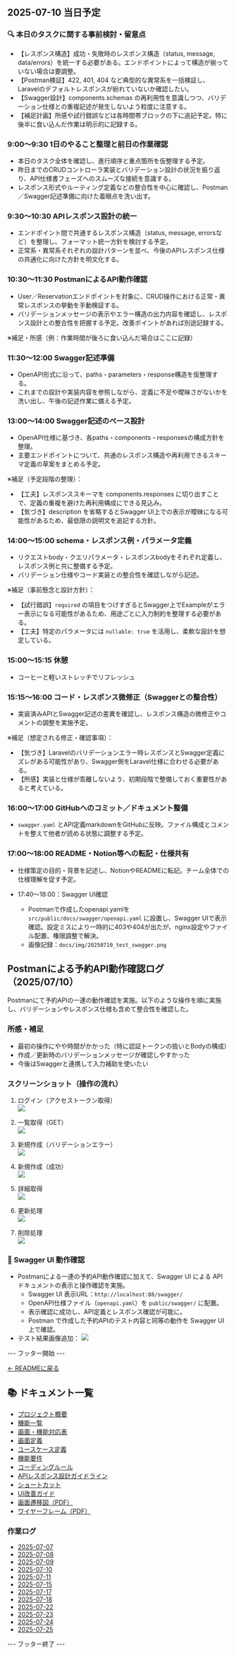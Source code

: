 ## 2025-07-10 当日予定

### 🔍 本日のタスクに関する事前検討・留意点

- 【レスポンス構造】成功・失敗時のレスポンス構造（status, message, data/errors）を統一する必要がある。エンドポイントによって構造が揃っていない場合は要調整。
- 【Postman検証】422, 401, 404 など典型的な異常系を一括検証し、Laravelのデフォルトレスポンスが紛れていないか確認したい。
- 【Swagger設計】components.schemas の再利用性を意識しつつ、バリデーション仕様との重複記述が発生しないよう粒度に注意する。
- 【補足計画】所感や試行錯誤などは各時間帯ブロックの下に追記予定。特に後半に食い込んだ作業は明示的に記録する。

### 9:00〜9:30 1日のやること整理と前日の作業確認  
- 本日のタスク全体を確認し、進行順序と重点箇所を仮整理する予定。  
- 昨日までのCRUDコントローラ実装とバリデーション設計の状況を振り返り、API仕様書フェーズへのスムーズな接続を意識する。  
- レスポンス形式やルーティング定義などの整合性を中心に確認し、Postman／Swagger記述準備に向けた着眼点を洗い出す。

### 9:30〜10:30 APIレスポンス設計の統一  
- エンドポイント間で共通するレスポンス構造（status, message, errorsなど）を整理し、フォーマット統一方針を検討する予定。  
- 正常系・異常系それぞれの設計パターンを並べ、今後のAPIレスポンス仕様の共通化に向けた方針を明文化する。

### 10:30〜11:30 PostmanによるAPI動作確認  
- User／Reservationエンドポイントを対象に、CRUD操作における正常・異常レスポンスの挙動を手動検証する。  
- バリデーションメッセージの表示やエラー構造の出力内容を確認し、レスポンス設計との整合性を把握する予定。改善ポイントがあれば別途記録する。

※補足・所感（例：作業時間が後ろに食い込んだ場合はここに記録）  
<!-- 所感などの記述エリア：必要に応じて追記 -->


### 11:30〜12:00 Swagger記述準備  
- OpenAPI形式に沿って、paths・parameters・response構造を仮整理する。  
- これまでの設計や実装内容を参照しながら、定義に不足や曖昧さがないかを洗い出し、午後の記述作業に備える予定。

### 13:00〜14:00 Swagger記述のベース設計  
- OpenAPI仕様に基づき、各paths・components・responsesの構成方針を整理。  
- 主要エンドポイントについて、共通のレスポンス構造や再利用できるスキーマ定義の草案をまとめる予定。

※補足（予定段階の整理）：  
- 【工夫】レスポンススキーマを components.responses に切り出すことで、定義の重複を避けた再利用構成にできる見込み。  
- 【気づき】description を省略するとSwagger UI上での表示が曖昧になる可能性があるため、最低限の説明文を追記する方針。

### 14:00〜15:00 schema・レスポンス例・パラメータ定義  
- リクエストbody・クエリパラメータ・レスポンスbodyをそれぞれ定義し、レスポンス例と共に整備する予定。  
- バリデーション仕様やコード実装との整合性を確認しながら記述。

※補足（事前懸念と設計方針）：  
- 【試行錯誤】`required` の項目をつけすぎるとSwagger上でExampleがエラー表示になる可能性があるため、用途ごとに入力制約を整理する必要がある。  
- 【工夫】特定のパラメータには `nullable: true` を活用し、柔軟な設計を想定している。

### 15:00〜15:15 休憩  
- コーヒーと軽いストレッチでリフレッシュ

### 15:15〜16:00 コード・レスポンス微修正（Swaggerとの整合性）  
- 実装済みAPIとSwagger記述の差異を確認し、レスポンス構造の微修正やコメントの調整を実施予定。

※補足（想定される修正・確認事項）：  
- 【気づき】Laravelのバリデーションエラー時レスポンスとSwagger定義にズレがある可能性があり、Swagger側をLaravel仕様に合わせる必要がある。  
- 【所感】実装と仕様が乖離しないよう、初期段階で整備しておく重要性があると考えている。

### 16:00〜17:00 GitHubへのコミット／ドキュメント整備  
- `swagger.yaml` とAPI定義markdownをGitHubに反映。ファイル構成とコメントを整えて他者が読める状態に調整する予定。

### 17:00〜18:00 README・Notion等への転記・仕様共有  
- 仕様策定の目的・背景を記述し、NotionやREADMEに転記。チーム全体での仕様理解を促す予定。

- 17:40〜18:00：Swagger UI確認
  - Postmanで作成したopenapi.yamlを `src/public/docs/swagger/openapi.yaml` に設置し、Swagger UIで表示確認。設定ミスにより一時的に403や404が出たが、nginx設定やファイル配置、権限調整で解決。
  - 画像記録：`docs/img/20250710_test_swagger.png`


## Postmanによる予約API動作確認ログ（2025/07/10）

Postmanにて予約APIの一連の動作確認を実施。以下のような操作を順に実施し、バリデーションやレスポンス仕様も含めて整合性を確認した。

### 所感・補足
- 最初の操作にやや時間がかかった（特に認証トークンの扱いとBodyの構成）
- 作成／更新時のバリデーションメッセージが確認しやすかった
- 今後はSwaggerと連携して入力補助を使いたい

### スクリーンショット（操作の流れ）

1. ログイン（アクセストークン取得）  
   ![](../img/20250710_test_01_login.png)

2. 一覧取得（GET）  
   ![](../img/20250710_test_02_list.png)

3. 新規作成（バリデーションエラー）  
   ![](../img/20250710_test_03_add_er.png)

4. 新規作成（成功）  
   ![](../img/20250710_test_04_add.png)

5. 詳細取得  
   ![](../img/20250710_test_05_details.png)

6. 更新処理  
   ![](../img/20250710_test_06_edit.png)

7. 削除処理  
   ![](../img/20250710_test_07_delete.png)



### 🧪 Swagger UI 動作確認

- Postmanによる一連の予約API動作確認に加えて、Swagger UI による API ドキュメントの表示と操作確認を実施。
  - Swagger UI 表示URL：`http://localhost:88/swagger/`
  - OpenAPI仕様ファイル（`openapi.yaml`）を `public/swagger/` に配置。
  - 表示確認に成功し、API定義とレスポンス確認が可能に。
  - Postman で作成した予約APIのテスト内容と同等の動作を Swagger UI 上で確認。
- テスト結果画像追加：   ![](../img/20250710_test_swagger.png)


--- フッター開始 ---

[← READMEに戻る](../../README.md)

## 📚 ドキュメント一覧

- [プロジェクト概要](../project-overview.md)
- [機能一覧](../features.md)
- [画面・機能対応表](../function_screen_map.md)
- [画面定義](../screens.md)
- [ユースケース定義](../usecase_reserve.md)
- [機能要件](../functional_requirements.md)
- [コーディングルール](../coding-rules.md)
- [APIレスポンス設計ガイドライン](../api_response.md)
- [ショートカット](../shortcuts.md)
- [UI改善ガイド](../ui_improvement_guide.md)
- [画面遷移図（PDF）](../画面遷移図.pdf)
- [ワイヤーフレーム（PDF）](../ワイヤーフレーム.pdf)

### 作業ログ
- [2025-07-07](../logs/2025-07-07.md)
- [2025-07-08](../logs/2025-07-08.md)
- [2025-07-09](../logs/2025-07-09.md)
- [2025-07-10](../logs/2025-07-10.md)
- [2025-07-11](../logs/2025-07-11.md)
- [2025-07-15](../logs/2025-07-15.md)
- [2025-07-17](../logs/2025-07-17.md)
- [2025-07-18](../logs/2025-07-18.md)
- [2025-07-22](../logs/2025-07-22.md)
- [2025-07-23](../logs/2025-07-23.md)
- [2025-07-24](../logs/2025-07-24.md)
- [2025-07-25](../logs/2025-07-25.md)

--- フッター終了 ---
